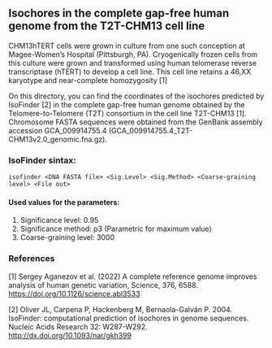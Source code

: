 ## Isochores in the complete gap-free human genome from the T2T-CHM13 cell line

CHM13hTERT cells were grown in culture from one such conception at Magee-Women’s Hospital (Pittsburgh, PA). Cryogenically frozen cells from this culture were grown and transformed using human telomerase reverse transcriptase (hTERT) to develop a cell line. This cell line retains a 46,XX karyotype and near-complete homozygosity [1]

On this directory, you can find the coordinates of the isochores predicted by IsoFinder [2] in the complete gap-free human genome obtained by the Telomere-to-Telomere (T2T) consortium in the cell line T2T-CHM13 [1]. Chromosome FASTA sequences were obtained from the GenBank assembly accession GCA_009914755.4 (GCA_009914755.4_T2T-CHM13v2.0_genomic.fna.gz).

### IsoFinder sintax:

`isofinder <DNA FASTA file> <Sig.Level> <Sig.Method> <Coarse-graining level> <File out>`

#### Used values for the parameters:
  
1. Significance level: 0.95 
2. Significance method: p3 (Parametric for maximum value)
3. Coarse-graining level: 3000

### References

[1] Sergey Aganezov et al. (2022) A complete reference genome improves analysis of human genetic variation, Science, 376, 6588. https://doi.org/10.1126/science.abl3533

[2] Oliver JL, Carpena P, Hackenberg M, Bernaola-Galván P. 2004. IsoFinder: computational prediction of isochores in genome sequences. Nucleic Acids Research 32: W287-W292. http://dx.doi.org/10.1093/nar/gkh399



